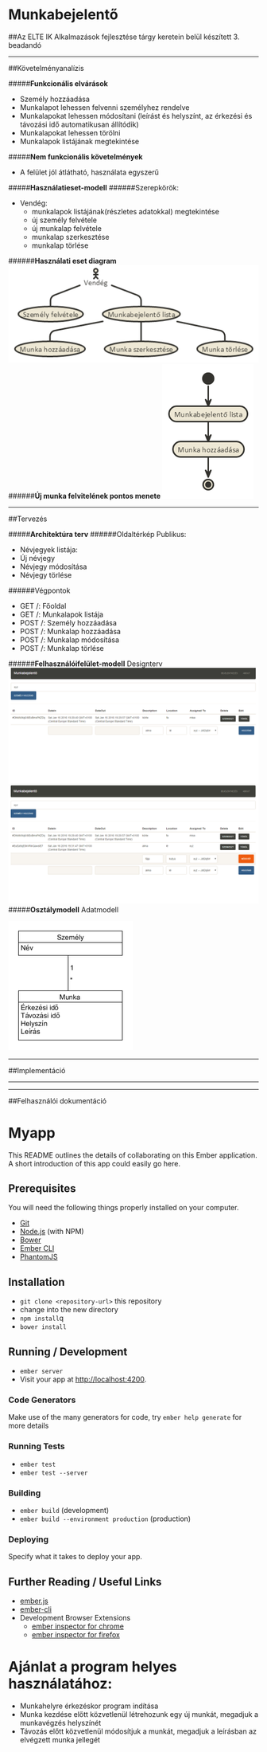 # Munkabejelentő
##Az ELTE IK Alkalmazások fejlesztése tárgy keretein belül készített 3. beadandó

______
##Követelményanalízis

#####**Funkcionális elvárások**
- Személy hozzáadása
- Munkalapot lehessen felvenni személyhez rendelve
- Munkalapokat lehessen módosítani (leírást és helyszínt, az érkezési és távozási idő automatikusan állítódik)
- Munkalapokat lehessen törölni
- Munkalapok listájának megtekintése

#####**Nem funkcionális követelmények**
- A felület jól átlátható, használata egyszerű

#####**Használatieset-modell**
######Szerepkörök:
- Vendég:
  - munkalapok listájának(részletes adatokkal) megtekintése 
  - új személy felvétele
  - új munkalap felvétele
  - munkalap szerkesztése
  - munkalap törlése

######**Használati eset diagram**
![](docs/images/hasznalati_eset_diagram.png)
######**Új munka felvitelének pontos menete**
![](docs/images/folyamatleiras.png)

______
##Tervezés

#####**Architektúra terv**
######Oldaltérkép
Publikus: 
* Névjegyek listája:
* Új névjegy
* Névjegy módosítása
* Névjegy törlése

######Végpontok

- GET  /: Főoldal
- GET  /: Munkalapok listája
- POST /: Személy hozzáadása
- POST /: Munkalap hozzáadása
- POST /: Munkalap módosítása
- POST /: Munkalap törlése

######**Felhasználóifelület-modell**
Designterv
![](docs/images/design1.png)
![](docs/images/design2.png)
#####**Osztálymodell**
Adatmodell

![](docs/images/adatmodell.png)

______
##Implementáció

______

______
##Felhasználói dokumentáció

# Myapp

This README outlines the details of collaborating on this Ember application.
A short introduction of this app could easily go here.

## Prerequisites

You will need the following things properly installed on your computer.

* [Git](http://git-scm.com/)
* [Node.js](http://nodejs.org/) (with NPM)
* [Bower](http://bower.io/)
* [Ember CLI](http://www.ember-cli.com/)
* [PhantomJS](http://phantomjs.org/)

## Installation

* `git clone <repository-url>` this repository
* change into the new directory
* `npm install`q
* `bower install`

## Running / Development

* `ember server`
* Visit your app at [http://localhost:4200](http://localhost:4200).

### Code Generators

Make use of the many generators for code, try `ember help generate` for more details

### Running Tests

* `ember test`
* `ember test --server`

### Building

* `ember build` (development)
* `ember build --environment production` (production)

### Deploying

Specify what it takes to deploy your app.

## Further Reading / Useful Links

* [ember.js](http://emberjs.com/)
* [ember-cli](http://www.ember-cli.com/)
* Development Browser Extensions
  * [ember inspector for chrome](https://chrome.google.com/webstore/detail/ember-inspector/bmdblncegkenkacieihfhpjfppoconhi)
  * [ember inspector for firefox](https://addons.mozilla.org/en-US/firefox/addon/ember-inspector/)

# Ajánlat a program helyes használatához:
- Munkahelyre érkezéskor program indítása
- Munka kezdése előtt közvetlenül létrehozunk egy új munkát, megadjuk a munkavégzés helyszínét
- Távozás előtt közvetlenül módosítjuk a munkát, megadjuk a leírásban az elvégzett munka jellegét